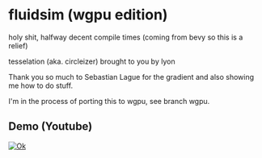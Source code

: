 # fluidsim (wgpu edition)

holy shit, halfway decent compile times (coming from bevy so this is a relief)

tesselation (aka. circleizer) brought to you by lyon

Thank you so much to Sebastian Lague for the gradient and also showing me how
to do stuff.

I'm in the process of porting this to wgpu, see branch wgpu.

## Demo (Youtube)

[![Ok](https://img.youtube.com/vi/D17G4Rgh_oA/0.jpg)](https://www.youtube.com/watch?v=D17G4Rgh_oA)
